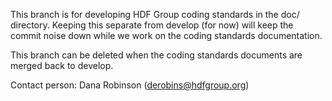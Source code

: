 This branch is for developing HDF Group coding standards in the doc/
directory. Keeping this separate from develop (for now) will keep the
commit noise down while we work on the coding standards documentation.

This branch can be deleted when the coding standards documents are
merged back to develop.

Contact person: Dana Robinson (derobins@hdfgroup.org)
